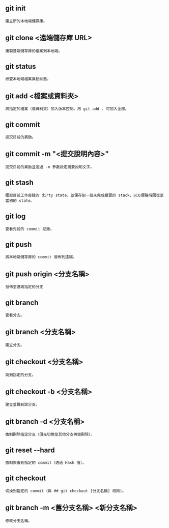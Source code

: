 ## git init

    建立新的本地端儲存庫。

## git clone <遠端儲存庫 URL>

    複製遠端儲存庫的檔案到本地端。
    
## git status

    檢查本地端檔案異動狀態。

## git add <檔案或資料夾>

    將指定的檔案（或資料夾）加入版本控制。用 git add . 可加入全部。

## git commit

    提交目前的異動。

## git commit -m "<提交說明內容>"

    提交目前的異動並透過 -m 參數設定摘要說明文字。

## git stash

    獲取目前工作目錄的 dirty state，並保存到一個未完成變更的 stack，以方便隨時回復至當初的 state。

## git log

    查看先前的 commit 記錄。

## git push

    將本地端儲存庫的 commit 發佈到遠端。

## git push origin <分支名稱>

    發佈至遠端指定的分支

## git branch

    查看分支。

## git branch <分支名稱>

    建立分支。

## git checkout <分支名稱>

    跳到指定的分支。

## git checkout -b <分支名稱>

    建立並跳到該分支。

## git branch -d <分支名稱>

    強制刪除指定分支（須先切換至其他分支再做刪除）。

## git reset --hard <HASH>

    強制恢復到指定的 commit（透過 Hash 值）。

## git checkout <HASH>

    切換到指定的 commit（與 ## git checkout [分支名稱] 相同)。

## git branch -m <舊分支名稱> <新分支名稱>

    修改分支名稱。
